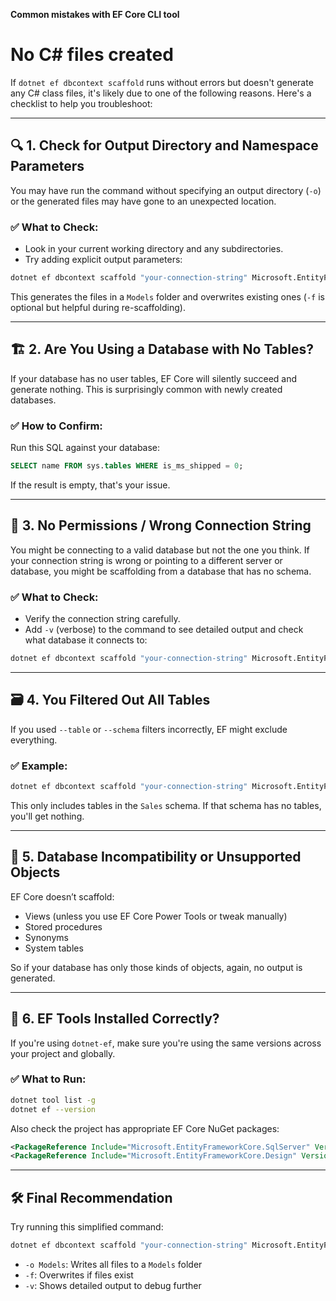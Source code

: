 **Common mistakes with EF Core CLI tool**

# No C# files created

If `dotnet ef dbcontext scaffold` runs without errors but doesn't generate any C# class files, it's likely due to one of the following reasons. Here's a checklist to help you troubleshoot:

---

## 🔍 1. **Check for Output Directory and Namespace Parameters**

You may have run the command without specifying an output directory (`-o`) or the generated files may have gone to an unexpected location.

### ✅ What to Check:

* Look in your current working directory and any subdirectories.
* Try adding explicit output parameters:

```bash
dotnet ef dbcontext scaffold "your-connection-string" Microsoft.EntityFrameworkCore.SqlServer -o Models -f
```

This generates the files in a `Models` folder and overwrites existing ones (`-f` is optional but helpful during re-scaffolding).

---

## 🏗️ 2. **Are You Using a Database with No Tables?**

If your database has no user tables, EF Core will silently succeed and generate nothing. This is surprisingly common with newly created databases.

### ✅ How to Confirm:

Run this SQL against your database:

```sql
SELECT name FROM sys.tables WHERE is_ms_shipped = 0;
```

If the result is empty, that's your issue.

---

## 🚫 3. **No Permissions / Wrong Connection String**

You might be connecting to a valid database but not the one you think. If your connection string is wrong or pointing to a different server or database, you might be scaffolding from a database that has no schema.

### ✅ What to Check:

* Verify the connection string carefully.
* Add `-v` (verbose) to the command to see detailed output and check what database it connects to:

```bash
dotnet ef dbcontext scaffold "your-connection-string" Microsoft.EntityFrameworkCore.SqlServer -v
```

---

## 🗃️ 4. **You Filtered Out All Tables**

If you used `--table` or `--schema` filters incorrectly, EF might exclude everything.

### ✅ Example:

```bash
dotnet ef dbcontext scaffold "your-connection-string" Microsoft.EntityFrameworkCore.SqlServer --schema Sales
```

This only includes tables in the `Sales` schema. If that schema has no tables, you'll get nothing.

---

## 🧱 5. **Database Incompatibility or Unsupported Objects**

EF Core doesn’t scaffold:

* Views (unless you use EF Core Power Tools or tweak manually)
* Stored procedures
* Synonyms
* System tables

So if your database has only those kinds of objects, again, no output is generated.

---

## 🧩 6. **EF Tools Installed Correctly?**

If you're using `dotnet-ef`, make sure you're using the same versions across your project and globally.

### ✅ What to Run:

```bash
dotnet tool list -g
dotnet ef --version
```

Also check the project has appropriate EF Core NuGet packages:

```xml
<PackageReference Include="Microsoft.EntityFrameworkCore.SqlServer" Version="..." />
<PackageReference Include="Microsoft.EntityFrameworkCore.Design" Version="..." />
```

---

## 🛠️ Final Recommendation

Try running this simplified command:

```bash
dotnet ef dbcontext scaffold "your-connection-string" Microsoft.EntityFrameworkCore.SqlServer -o Models -f -v
```

* `-o Models`: Writes all files to a `Models` folder
* `-f`: Overwrites if files exist
* `-v`: Shows detailed output to debug further

